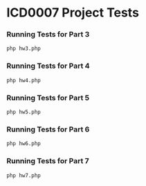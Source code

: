# ICD0007 Project Tests

### Running Tests for Part 3
`php hw3.php`

### Running Tests for Part 4
`php hw4.php`

### Running Tests for Part 5
`php hw5.php`

### Running Tests for Part 6
`php hw6.php`

### Running Tests for Part 7
`php hw7.php`
